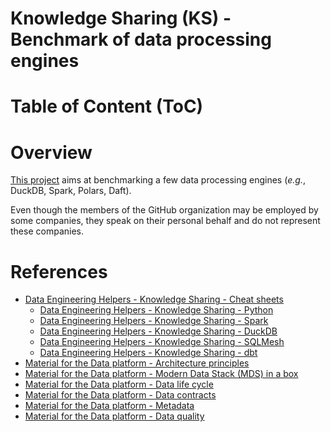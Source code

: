 Knowledge Sharing (KS) - Benchmark of data processing engines
=============================================================

# Table of Content (ToC)


# Overview
[This project](https://github.com/data-engineering-helpers/benchmark-processing-engines)
aims at benchmarking a few data processing engines (_e.g._, DuckDB, Spark,
Polars, Daft).

Even though the members of the GitHub organization may be employed by
some companies, they speak on their personal behalf and do not represent
these companies.

# References
* [Data Engineering Helpers - Knowledge Sharing - Cheat sheets](https://github.com/data-engineering-helpers/ks-cheat-sheets)
  * [Data Engineering Helpers - Knowledge Sharing - Python](https://github.com/data-engineering-helpers/ks-cheat-sheets/tree/main/programming/python)
  * [Data Engineering Helpers - Knowledge Sharing - Spark](https://github.com/data-engineering-helpers/ks-cheat-sheets/blob/main/data-processing/spark/)
  * [Data Engineering Helpers - Knowledge Sharing - DuckDB](https://github.com/data-engineering-helpers/ks-cheat-sheets/blob/main/db/duckdb/)
  * [Data Engineering Helpers - Knowledge Sharing - SQLMesh](https://github.com/data-engineering-helpers/ks-cheat-sheets/blob/main/data-processing/sqlmesh/)
  * [Data Engineering Helpers - Knowledge Sharing - dbt](https://github.com/data-engineering-helpers/ks-cheat-sheets/blob/main/data-processing/dbt/)
* [Material for the Data platform - Architecture principles](https://github.com/data-engineering-helpers/architecture-principles)
* [Material for the Data platform - Modern Data Stack (MDS) in a box](https://github.com/data-engineering-helpers/mds-in-a-box/blob/main/README.md)
* [Material for the Data platform - Data life cycle](https://github.com/data-engineering-helpers/data-life-cycle)
* [Material for the Data platform - Data contracts](https://github.com/data-engineering-helpers/data-contracts)
* [Material for the Data platform - Metadata](https://github.com/data-engineering-helpers/metadata)
* [Material for the Data platform - Data quality](https://github.com/data-engineering-helpers/data-quality)

